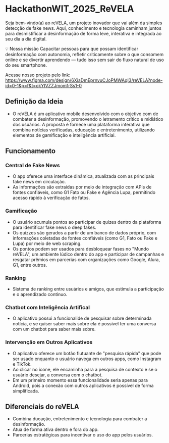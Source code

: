 # HackathonWIT_2025_ReVELA
Seja bem-vindo(a) ao reVELA, um projeto inovador que vai além da simples detecção de fake news. Aqui, conhecimento e tecnologia caminham juntos para desmistificar a desinformação de forma leve, interativa e integrada ao seu dia a dia digital.

💡 Nossa missão
Capacitar pessoas para que possam identificar desinformação com autonomia, refletir criticamente sobre o que consomem online e se divertir aprendendo — tudo isso sem sair do fluxo natural de uso do seu smartphone.

Acesse nosso projeto pelo link: https://www.figma.com/design/6XiaDmEprnvuCJoPMWAqI3/reVELA?node-id=0-1&p=f&t=okYIVZZJmom1rSs1-0 

## Definição da Ideia
- O reVELA é um aplicativo mobile desenvolvido com o objetivo com de combater a desinformação, promovendo o letramento crítico e midiático dos usuários. A proposta é fornece uma plataforma interativa que combina notícias verificadas, educação e entretenimento, utilizando elementos de gamificação e inteligência artificial.

## Funcionamento 
### Central de Fake News
- O app oferece uma interface dinâmica, atualizada com as principais fake news em circulação.
- As informações são extraídas por meio de integração com APIs de fontes confiáveis, como G1 Fato ou Fake e Agência Lupa, permitindo acesso rápido à verificação de fatos.

### Gamificação
- O usuário acumula pontos ao participar de quizes dentro da plataforma para identificar fake news o deep fakes.
- Os quizzes são gerados a partir de um banco de dados próprio, com informações coletadas de fontes confiáveis (como G1, Fato ou Fake e Lupa) por meio de web scraping.
- Os pontos podem ser usados para desbloquear fases no "Mundo reVELA", um ambiente lúdico dentro do app e participar de campanhas e resgatar prêmios em parcerias com organizações como Google, Alura, G1, entre outros.

### Ranking 
- Sistema de ranking entre usuários e amigos, que estimula a participação e o aprendizado contínuo.

### Chatbot com Inteligência Artifical
- O aplicativo possui a funcionalide de pesquisar sobre determinada notícia, e se quiser saber mais sobre ela é possível ter uma conversa com um chatbot para saber mais sobre.

### Intervenção em Outros Aplicativos
- O aplicativo oferece um botão flutuante de "pesquisa rápida" que pode ser usado enquanto o usuário navega em outros apps, como Instagram e TikTok.
- Ao clicar no ícone, ele encaminha para a pesquisa de contexto e se o usuário desejar, a conversa com o chatbot.
- Em um primeiro momento essa funcionalidade seria apenas para Android, pois a conexão com outros aplicativos é possível de forma simplificada.

## Diferenciais do reVELA
- Combina ducação, entretenimento e tecnologia para combater a desinformação.
- Atua de forma ativa dentro e fora do app.
- Parcerias estratégicas para incentivar o uso do app pelos usuários.

